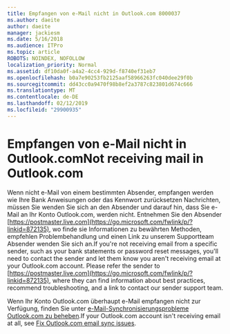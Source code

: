 ```yaml
---
title: Empfangen von e-Mail nicht in Outlook.com 8000037
ms.author: daeite
author: daeite
manager: jackiesm
ms.date: 5/16/2018
ms.audience: ITPro
ms.topic: article
ROBOTS: NOINDEX, NOFOLLOW
localization_priority: Normal
ms.assetid: df10da0f-a4a2-4cc4-929d-f8740ef31eb7
ms.openlocfilehash: b0a7e90253fb2125aaf58966263fc040dee29f0b
ms.sourcegitcommit: dd43cc0a9470f98b8ef2a3787c823801d674c666
ms.translationtype: MT
ms.contentlocale: de-DE
ms.lasthandoff: 02/12/2019
ms.locfileid: "29900935"
---
```

# <a name="not-receiving-mail-in-outlookcom"></a><span data-ttu-id="a467a-102">Empfangen von e-Mail nicht in Outlook.com</span><span class="sxs-lookup"><span data-stu-id="a467a-102">Not receiving mail in Outlook.com</span></span>

<span data-ttu-id="a467a-p101">Wenn nicht e-Mail von einem bestimmten Absender, empfangen werden wie Ihre Bank Anweisungen oder das Kennwort zurücksetzen Nachrichten, müssen Sie wenden Sie sich an den Absender und darauf hin, dass Sie e-Mail an Ihr Konto Outlook.com, werden nicht. Entnehmen Sie den Absender [https://postmaster.live.com](https://go.microsoft.com/fwlink/p/?linkid=872135), wo finde sie Informationen zu bewährten Methoden, empfehlen Problembehandlung und einen Link zu unserem Supportteam Absender wenden Sie sich an.</span><span class="sxs-lookup"><span data-stu-id="a467a-p101">If you're not receiving email from a specific sender, such as your bank statements or password reset messages, you'll need to contact the sender and let them know you aren't receiving email at your Outlook.com account. Please refer the sender to [https://postmaster.live.com](https://go.microsoft.com/fwlink/p/?linkid=872135), where they can find information about best practices, recommend troubleshooting, and a link to contact our sender support team.</span></span>
  
<span data-ttu-id="a467a-105">Wenn Ihr Konto Outlook.com überhaupt e-Mail empfangen nicht zur Verfügung, finden Sie unter [e-Mail-Synchronisierungsprobleme Outlook.com zu beheben](https://go.microsoft.com/fwlink/p/?linkid=874363).</span><span class="sxs-lookup"><span data-stu-id="a467a-105">If your Outlook.com account isn't receiving email at all, see [Fix Outlook.com email sync issues](https://go.microsoft.com/fwlink/p/?linkid=874363).</span></span>
  


